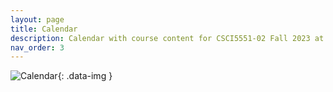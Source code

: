 ```yaml
---
layout: page
title: Calendar
description: Calendar with course content for CSCI5551-02 Fall 2023 at the University of Minnesota.
nav_order: 3
---
```


![Calendar](/CSCI5551-Fall23-S2/assets/images/calendar_draft.png){: .data-img }


<!-- <table>
    <thead>
      {% for row in site.data.google_sheet limit:1 %}
        <tr>
          {% for col in row %}<th>{{col}}</th>{% endfor %}
        </tr>
      {% endfor %}
    </thead>
    <tbody>
      {% for row in site.data.google_sheet offset:1 %}
        <tr>
          {% for col in row %}<td>{{col}}</td>{% endfor %}
        </tr>
      {% endfor %}  
    </tbody>
  </table> -->